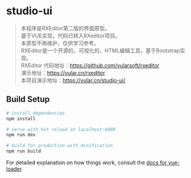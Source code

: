 # studio-ui

> 本程序是RXEditor第二版的界面原型。  
> 基于VUE实现，代码已转入RXeditor项目。  
> 本原型不再维护，仅供学习参考。  
> RXEditor是一个开源的，可视化的，HTML编辑工具，基于Bootstrap实现。  
> RXEditor 代码地址：https://github.com/vularsoft/rxeditor  
> 演示地址：https://vular.cn/rxeditor  
> 本项目演示地址：https://vular.cn/studio-ui/  

## Build Setup

``` bash
# install dependencies
npm install

# serve with hot reload at localhost:8080
npm run dev

# build for production with minification
npm run build
```

For detailed explanation on how things work, consult the [docs for vue-loader](http://vuejs.github.io/vue-loader).
